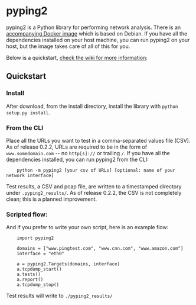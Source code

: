 # pyping2

pyping2 is a Python library for performing network analysis. There is an [accompanying Docker image](https://hub.docker.com/r/victorclark/pyping2/) which is based on Debian. If you have all the dependencies installed on your host machine, you can run pyping2 on your host, but the image takes care of all of this for you.

Below is a quickstart, [check the wiki for more information](https://github.com/0victor0/pyping2/wiki):

## Quickstart

### Install

After download, from the install directory, install the library with `python setup.py install`.

### From the CLI

Place all the URLs you want to test in a comma-separated values file (CSV). As of release 0.2.2, URLs are required to be in the form of `www.somedomain.com` -- no `http[s]://` or trailing `/`. If you have all the dependencies installed, you can run pyping2 from the CLI:

        python -m pyping2 [your csv of URLs] [optional: name of your network interface]

Test results, a CSV and pcap file, are written to a timestamped directory under `.pyping2_results/`. As of release 0.2.2, the CSV is not completely clean; this is a planned improvement.

### Scripted flow:

And if you prefer to write your own script, here is an example flow:

        import pyping2

        domains = ["www.pingtest.com", "www.cnn.com", "www.amazon.com"]
        interface = "eth0"

        a = pyping2.Targets(domains, interface)
        a.tcpdump_start()
        a.tests()
        a.report()
        a.tcpdump_stop()

Test results will write to `./pyping2_results/`
